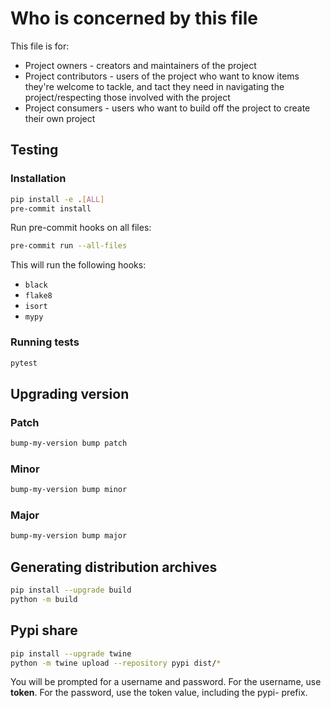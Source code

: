 [//]: # (For a guide to create CONTRIBUTING.md, see http://mozillascience.github.io/working-open-workshop/contributing/)
# Who is concerned by this file

This file is for:

- Project owners - creators and maintainers of the project
- Project contributors - users of the project who want to know items they're welcome to tackle, and
  tact they need in navigating the project/respecting those involved with the project
- Project consumers - users who want to build off the project to create their own project

## Testing

### Installation

```bash
pip install -e .[ALL]
pre-commit install
```

Run pre-commit hooks on all files:

```bash
pre-commit run --all-files
```

This will run the following hooks:

- `black`
- `flake8`
- `isort`
- `mypy`

### Running tests

```bash
pytest
```

## Upgrading version

### Patch

```bash
bump-my-version bump patch
```

### Minor

```bash
bump-my-version bump minor
```

### Major

```bash
bump-my-version bump major
```

## Generating distribution archives

```bash
pip install --upgrade build
python -m build
```

## Pypi share

```bash
pip install --upgrade twine
python -m twine upload --repository pypi dist/*
```

You will be prompted for a username and password. For the username, use __token__. For the password, use the token value, including the pypi- prefix.